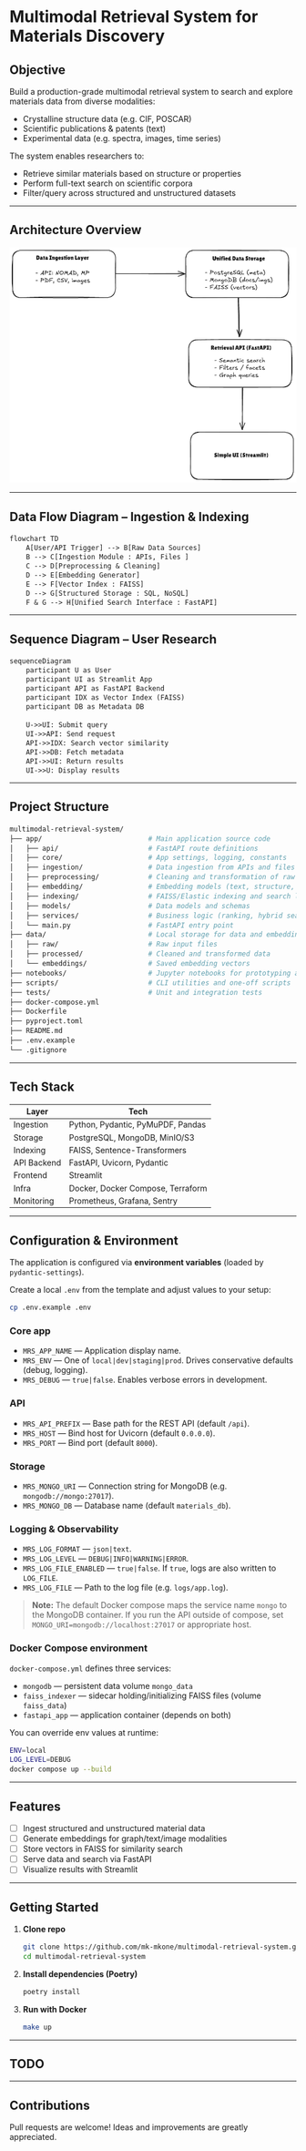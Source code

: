 # Multimodal Retrieval System for Materials Discovery

## Objective

Build a production-grade multimodal retrieval system to search and explore materials data from diverse modalities:
- Crystalline structure data (e.g. CIF, POSCAR)
- Scientific publications & patents (text)
- Experimental data (e.g. spectra, images, time series)

The system enables researchers to:
- Retrieve similar materials based on structure or properties
- Perform full-text search on scientific corpora
- Filter/query across structured and unstructured datasets

---

## Architecture Overview

![Architecture](./assets/Architecture.png)

---

## Data Flow Diagram – Ingestion & Indexing

```mermaid
flowchart TD
    A[User/API Trigger] --> B[Raw Data Sources]
    B --> C[Ingestion Module : APIs, Files ]
    C --> D[Preprocessing & Cleaning]
    D --> E[Embedding Generator]
    E --> F[Vector Index : FAISS]
    D --> G[Structured Storage : SQL, NoSQL]
    F & G --> H[Unified Search Interface : FastAPI]
```

---

## Sequence Diagram – User Research

```mermaid
sequenceDiagram
    participant U as User
    participant UI as Streamlit App
    participant API as FastAPI Backend
    participant IDX as Vector Index (FAISS)
    participant DB as Metadata DB

    U->>UI: Submit query
    UI->>API: Send request
    API->>IDX: Search vector similarity
    API->>DB: Fetch metadata
    API->>UI: Return results
    UI->>U: Display results
```

---

## Project Structure

```bash
multimodal-retrieval-system/
├── app/                          # Main application source code
│   ├── api/                      # FastAPI route definitions
│   ├── core/                     # App settings, logging, constants
│   ├── ingestion/                # Data ingestion from APIs and files
│   ├── preprocessing/            # Cleaning and transformation of raw data
│   ├── embedding/                # Embedding models (text, structure, graph)
│   ├── indexing/                 # FAISS/Elastic indexing and search logic
│   ├── models/                   # Data models and schemas
│   ├── services/                 # Business logic (ranking, hybrid search)
│   └── main.py                   # FastAPI entry point
├── data/                         # Local storage for data and embeddings
│   ├── raw/                      # Raw input files
│   ├── processed/                # Cleaned and transformed data
│   └── embeddings/               # Saved embedding vectors
├── notebooks/                    # Jupyter notebooks for prototyping and EDA
├── scripts/                      # CLI utilities and one-off scripts
├── tests/                        # Unit and integration tests
├── docker-compose.yml
├── Dockerfile
├── pyproject.toml
├── README.md
├── .env.example
└── .gitignore
```
---

## Tech Stack

| Layer        | Tech                              |
|--------------|-----------------------------------|
| Ingestion    | Python, Pydantic, PyMuPDF, Pandas |
| Storage      | PostgreSQL, MongoDB, MinIO/S3     |
| Indexing     | FAISS, Sentence-Transformers      |
| API Backend  | FastAPI, Uvicorn, Pydantic        |
| Frontend     | Streamlit                         |
| Infra        | Docker, Docker Compose, Terraform |
| Monitoring   | Prometheus, Grafana, Sentry       |

---

## Configuration & Environment

The application is configured via **environment variables** (loaded by `pydantic-settings`).

Create a local `.env` from the template and adjust values to your setup:

```bash
cp .env.example .env
```

### Core app
- `MRS_APP_NAME` — Application display name.  
- `MRS_ENV` — One of `local|dev|staging|prod`. Drives conservative defaults (debug, logging).  
- `MRS_DEBUG` — `true|false`. Enables verbose errors in development.

### API
- `MRS_API_PREFIX` — Base path for the REST API (default `/api`).  
- `MRS_HOST` — Bind host for Uvicorn (default `0.0.0.0`).  
- `MRS_PORT` — Bind port (default `8000`).

### Storage
- `MRS_MONGO_URI` — Connection string for MongoDB (e.g. `mongodb://mongo:27017`).  
- `MRS_MONGO_DB` — Database name (default `materials_db`).

### Logging & Observability
- `MRS_LOG_FORMAT` — `json|text`.  
- `MRS_LOG_LEVEL` — `DEBUG|INFO|WARNING|ERROR`.  
- `MRS_LOG_FILE_ENABLED` — `true|false`. If `true`, logs are also written to `LOG_FILE`.  
- `MRS_LOG_FILE` — Path to the log file (e.g. `logs/app.log`).

> **Note:** The default Docker compose maps the service name `mongo` to the MongoDB container. If you run the API outside of compose, set `MONGO_URI=mongodb://localhost:27017` or appropriate host.

### Docker Compose environment

`docker-compose.yml` defines three services:
- `mongodb` — persistent data volume `mongo_data`  
- `faiss_indexer` — sidecar holding/initializing FAISS files (volume `faiss_data`)  
- `fastapi_app` — application container (depends on both)

You can override env values at runtime:

```bash
ENV=local
LOG_LEVEL=DEBUG
docker compose up --build
```

---

## Features

- [ ] Ingest structured and unstructured material data
- [ ] Generate embeddings for graph/text/image modalities
- [ ] Store vectors in FAISS for similarity search
- [ ] Serve data and search via FastAPI
- [ ] Visualize results with Streamlit

---

## Getting Started

1. **Clone repo**
   ```bash
   git clone https://github.com/mk-mkone/multimodal-retrieval-system.git
   cd multimodal-retrieval-system
   ```
2. **Install dependencies (Poetry)**
   ```bash
   poetry install
   ```
3. **Run with Docker**
   ```bash
   make up
   ```

---

## TODO

---

## Contributions

Pull requests are welcome! Ideas and improvements are greatly appreciated.